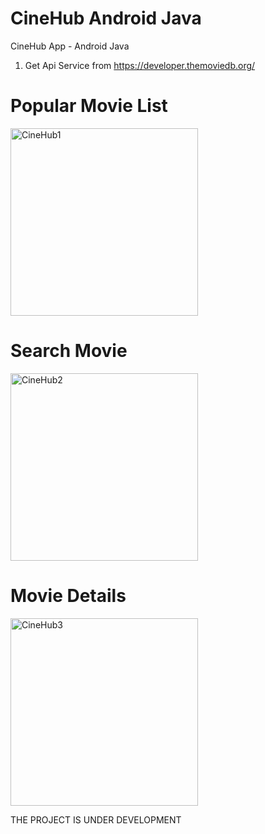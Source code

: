 # CineHub Android Java
CineHub App - Android Java
1) Get Api Service from https://developer.themoviedb.org/ 

# Popular Movie List
<img width="300" alt="CineHub1" src="(https://github.com/Shivarora22/CineHub_android_java/assets/104933581/e6c2bc07-9ec1-4b1b-8eae-9816c919402c">

# Search Movie
<img width="300" alt="CineHub2" src="(https://github.com/Shivarora22/CineHub_android_java/assets/104933581/49677ba4-ada8-4736-88eb-a08c0d080d86">

# Movie Details
<img width="300" alt="CineHub3" src="https://github.com/Shivarora22/CineHub_android_java/assets/104933581/bd9a53f7-88b5-4222-828c-7468197a8268">

THE PROJECT IS UNDER DEVELOPMENT

